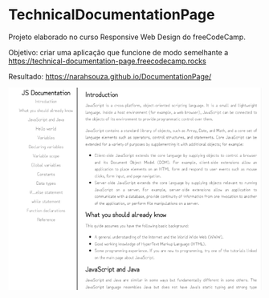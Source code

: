 # TechnicalDocumentationPage
Projeto elaborado no curso Responsive Web Design do freeCodeCamp.

Objetivo: criar uma aplicação que funcione de modo semelhante a https://technical-documentation-page.freecodecamp.rocks

Resultado: https://narahsouza.github.io/DocumentationPage/

![Technical Documentation Page](img/technical-documentation-page.png)
